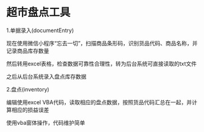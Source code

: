 # 超市盘点工具

1.单据录入(documentEntry)

现在使用微信小程序“忘去一切”，扫描商品条形码，识别货品代码、商品名称，并记录商品库存数量

然后转用excel表格，检查数据可靠性合理性，转为后台系统可直接读取的txt文件

之后从后台系统录入盘点库存数据

2.盘点(inventory)

编辑使用excel VBA代码，读取相应的盘点数据，按照货品代码汇总在一起，并计算相应的损益误差

使用vba窗体操作，代码维护简单

